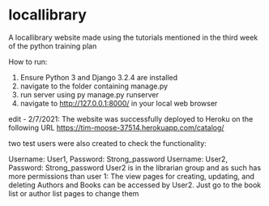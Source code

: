 # locallibrary
A locallibrary website made using the tutorials mentioned in the third week of the python training plan

How to run:
1. Ensure Python 3 and Django 3.2.4 are installed
2. navigate to the folder containing manage.py
3. run server using py manage.py runserver
4. navigate to http://127.0.0.1:8000/ in your local web browser

edit - 2/7/2021:
The website was successfully deployed to Heroku on the following URL
https://tim-moose-37514.herokuapp.com/catalog/

two test users were also created to check the functionality:

Username: User1, Password: Strong_password
Username: User2, Password: Strong_password
User2 is in the librarian group and as such has more permissions than user 1:
The view pages for creating, updating, and deleting Authors and Books can be accessed by User2. Just go to the book list or author list pages to change them
